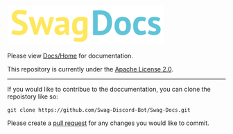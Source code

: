 ![enter image description here](https://github.com/Swag-Discord-Bot/Swag-Docs/blob/main/Assets/DocsLogo.png?raw=true)

Please view [Docs/Home](../Docs/Home.md) for documentation. 

This repository is currently under the [Apache License 2.0](https://github.com/Swag-Discord-Bot/Swag-Docs/blob/main/LICENSE).

---

If you would like to contribue to the doccumentation, you can clone the repoistory like so:
```
git clone https://github.com/Swag-Discord-Bot/Swag-Docs.git
```
Please create a [pull request](https://github.com/Swag-Discord-Bot/Swag-Docs/pulls) for any changes you would like to commit.
